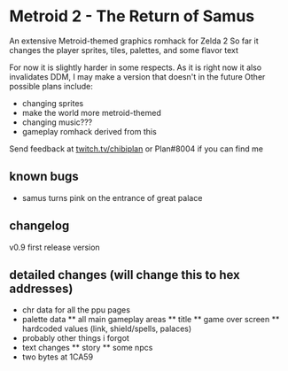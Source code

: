 # Metroid 2 - The Return of Samus
An extensive Metroid-themed graphics romhack for Zelda 2
So far it changes the player sprites, tiles, palettes, and some flavor text

For now it is slightly harder in some respects. As it is right now it also invalidates DDM, I may make a version that doesn't in the future
Other possible plans include:
* changing sprites
* make the world more metroid-themed
* changing music???
* gameplay romhack derived from this

Send feedback at [twitch.tv/chibiplan](https://twitch.tv/chibiplan) or Plan#8004 if you can find me

## known bugs
* samus turns pink on the entrance of great palace

## changelog
v0.9 first release version

## detailed changes (will change this to hex addresses)
* chr data for all the ppu pages
* palette data
** all main gameplay areas
** title
** game over screen
** hardcoded values (link, shield/spells, palaces)
* probably other things i forgot
* text changes
** story
** some npcs
* two bytes at 1CA59
